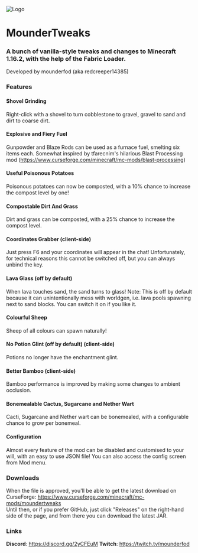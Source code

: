 ![Logo](https://i.imgur.com/Jlcwp07.png)  
# MounderTweaks
### A bunch of vanilla-style tweaks and changes to Minecraft 1.16.2, with the help of the Fabric Loader.
Developed by mounderfod (aka redcreeper14385)
### Features
#### Shovel Grinding
Right-click with a shovel to turn cobblestone to gravel, gravel to sand and dirt to coarse dirt. <br>
#### Explosive and Fiery Fuel
Gunpowder and Blaze Rods can be used as a furnace fuel, smelting six items each. Somewhat inspired by tfarecnim's hilarious Blast Processing mod (https://www.curseforge.com/minecraft/mc-mods/blast-processing)
#### Useful Poisonous Potatoes
Poisonous potatoes can now be composted, with a 10% chance to increase the compost level by one!
#### Compostable Dirt And Grass
Dirt and grass can be composted, with a 25% chance to increase the compost level.
#### Coordinates Grabber (client-side)
Just press F6 and your coordinates will appear in the chat! Unfortunately, for technical reasons this cannot be switched off, but you can always unbind the key.
#### Lava Glass (off by default)
When lava touches sand, the sand turns to glass! Note: This is off by default because it can unintentionally mess with worldgen, i.e. lava pools spawning next to sand blocks. You can switch it on if you like it.
#### Colourful Sheep
Sheep of all colours can spawn naturally!
#### No Potion Glint (off by default) (client-side)
Potions no longer have the enchantment glint.
#### Better Bamboo (client-side)
Bamboo performance is improved by making some changes to ambient occlusion.
#### Bonemealable Cactus, Sugarcane and Nether Wart
Cacti, Sugarcane and Nether wart can be bonemealed, with a configurable chance to grow per bonemeal.
#### Configuration
Almost every feature of the mod can be disabled and customised to your will, with an easy to use JSON file! You can also access the config screen from Mod menu. 
### Downloads
When the file is approved, you'll be able to get the latest download on CurseForge: https://www.curseforge.com/minecraft/mc-mods/moundertweaks <br>
Until then, or if you prefer GitHub, just click "Releases" on the right-hand side of the page, and from there you can download the latest JAR.
### Links
**Discord**: https://discord.gg/2yCFEuM
**Twitch**: https://twitch.tv/mounderfod
